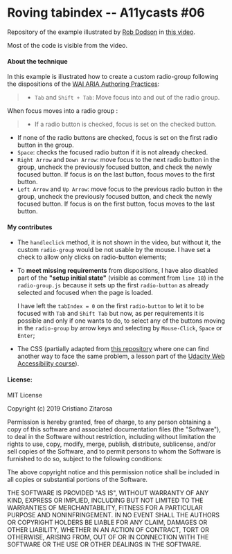 # Roving tabindex -- A11ycasts #06

Repository of the example illustrated by [Rob Dodson](https://github.com/robdodson) in [this video](https://www.youtube.com/watch?v=uCIC2LNt0bk&t=6s).

Most of the code is visible from the video.

#### About the technique

In this example is illustrated how to create a custom radio-group following the dispositions of the [WAI ARIA Authoring Practices](https://www.w3.org/TR/wai-aria-practices/#radiobutton):

> - `Tab` and `Shift + Tab`: Move focus into and out of the radio group.
>  
When focus moves into a radio group :
>   - If a radio button is checked, focus is set on the checked button.
   - If none of the radio buttons are checked, focus is set on the first radio button in the group.
 - `Space`: checks the focused radio button if it is not already checked.   
 - `Right Arrow` and `Down Arrow`: move focus to the next radio button in the group, uncheck the previously focused button, and check the newly focused button. If focus is on the last button, focus moves to the first button.
 - `Left Arrow` and `Up Arrow`: move focus to the previous radio button in the group, uncheck the previously focused button, and check the newly focused button. If focus is on the first button, focus moves to the last button.

#### My contributes

- The `handleclick` method, it is not shown in the video, but without it, the custom `radio-group` would be not usable by the mouse. I have set a check to allow only clicks on radio-button elements;

- To __meet missing requirements__ from dispositions, I have also disabled part of the __"setup initial state"__ (visible as comment from `line 18`) in the `radio-group.js` because it sets up the first `radio-button` as already selected and focused when the page is loaded.

  I have left the `tabIndex = 0` on the first `radio-button` to let it to be focused with `Tab` and `Shift Tab` but now, as per requirements it is possible and only if one wants to do, to select any of the buttons moving in the `radio-group` by arrow keys and selecting by `Mouse-Click`, `Space` or `Enter`;

- The CSS (partially adapted from [this repository](https://github.com/udacity/ud891/tree/gh-pages/lesson2-focus/05-radio-group) where one can find another way to face the same problem, a lesson part of the [Udacity Web Accessibility course](https://eu.udacity.com/course/web-accessibility--ud891)).

#### License:

MIT License

Copyright (c) 2019 Cristiano Zitarosa

Permission is hereby granted, free of charge, to any person obtaining a copy of this software and associated documentation files (the "Software"), to deal in the Software without restriction, including without limitation the rights to use, copy, modify, merge, publish, distribute, sublicense, and/or sell copies of the Software, and to permit persons to whom the Software is furnished to do so, subject to the following conditions:

The above copyright notice and this permission notice shall be included in all copies or substantial portions of the Software.

THE SOFTWARE IS PROVIDED "AS IS", WITHOUT WARRANTY OF ANY KIND, EXPRESS OR IMPLIED, INCLUDING BUT NOT LIMITED TO THE WARRANTIES OF MERCHANTABILITY, FITNESS FOR A PARTICULAR PURPOSE AND NONINFRINGEMENT. IN NO EVENT SHALL THE AUTHORS OR COPYRIGHT HOLDERS BE LIABLE FOR ANY CLAIM, DAMAGES OR OTHER LIABILITY, WHETHER IN AN ACTION OF CONTRACT, TORT OR OTHERWISE, ARISING FROM, OUT OF OR IN CONNECTION WITH THE SOFTWARE OR THE USE OR OTHER DEALINGS IN THE SOFTWARE.
